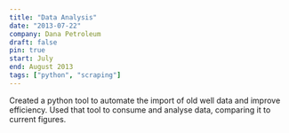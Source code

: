 ```yaml
---
title: "Data Analysis"
date: "2013-07-22"
company: Dana Petroleum
draft: false
pin: true
start: July
end: August 2013
tags: ["python", "scraping"]
---
```


Created a python tool to automate the import of old well data and
improve efficiency. Used that tool to consume and analyse data,
comparing it to current figures.
